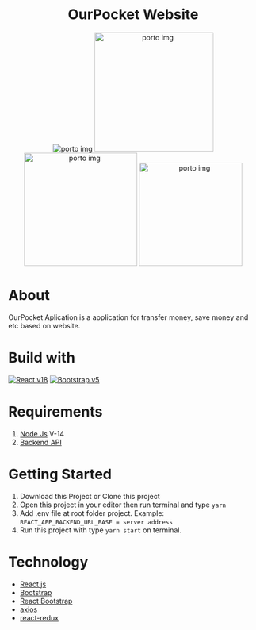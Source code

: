 <h1 align='center'>OurPocket Website</h1>

<p align="center">
  <img src="https://res.cloudinary.com/asadev619/image/upload/v1663334688/react-home_phmera.png" alt="porto img"/>
  <img src="https://res.cloudinary.com/asadev619/image/upload/v1663334689/react-home2_y5sihc.png" width="240"  alt="porto img"/>
  <img src="https://res.cloudinary.com/asadev619/image/upload/v1663334688/react-home3_rcjhry.png" width="228" alt="porto img"/>
  <img src="https://res.cloudinary.com/asadev619/image/upload/v1663334688/react-home4_cuo3dd.png" width="208"  alt="porto img"/>
</p>

# About
OurPocket Aplication is a application for transfer money, save money and etc based on website.

# Build with
[![React v18](https://img.shields.io/badge/React%20-v18.2.0-brightgreen.svg?style=flat)](https://github.com/facebook/react)
[![Bootstrap v5](https://img.shields.io/badge/Boostrtap%20-v5.2.0-blue.svg?style=flat)](https://github.com/tailwindlabs/tailwindcss)

# Requirements
1. [Node Js](https://nodejs.dev/en/) V-14
2. [Backend API](https://github.com/afrizalsofyan/fw9-backend)

# Getting Started
1. Download this Project or Clone this project
2. Open this project in your editor then run terminal and type `yarn`
3. Add .env file at root folder project. Example: `REACT_APP_BACKEND_URL_BASE = server address` 
4. Run this project with type `yarn start` on terminal.

# Technology
- [React js](https://reactjs.org/)
- [Bootstrap](https://getbootstrap.com/)
- [React Bootstrap](https://react-bootstrap.github.io/)
- [axios](https://github.com/axios/axios)
- [react-redux](https://react-redux.js.org/)
